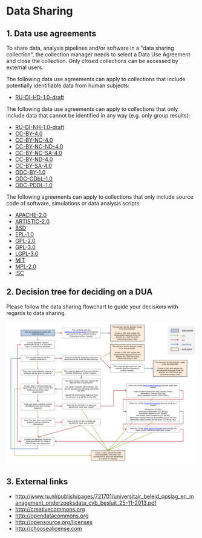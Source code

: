 # Data Sharing

## 1. Data use agreements

To share data, analysis pipelines and/or software in a "data sharing collection", the collection manager needs to select a Data Use Agreement and close the collection. Only closed collections can be accessed by external users.

The following data use agreements can apply to collections that include potentially identifiable data from human subjects:

  * [RU-DI-HD-1.0-draft](../agreements/RU-DI-HD-1.0-draft.md)  

The following data use agreements can apply to collections that only include data that cannot be identified in any way (e.g. only group results):

  * [RU-DI-NH-1.0-draft](../agreements/RU-DI-NH-1.0-draft.md)  
  * [CC-BY-4.0](../agreements/CC-BY-4.0.md)
  * [CC-BY-NC-4.0](../agreements/CC-BY-NC-4.0.md)
  * [CC-BY-NC-ND-4.0](../agreements/CC-BY-NC-ND-4.0.md)
  * [CC-BY-NC-SA-4.0](../agreements/CC-BY-NC-SA-4.0.md)
  * [CC-BY-ND-4.0](../agreements/CC-BY-ND-4.0.md)
  * [CC-BY-SA-4.0](../agreements/CC-BY-SA-4.0.md)
  * [ODC-BY-1.0](../agreements/ODC-BY-1.0.md)
  * [ODC-ODbL-1.0](../agreements/ODC-ODbL-1.0.md)
  * [ODC-PDDL-1.0](../agreements/ODC-PDDL-1.0.md)

The following agreements can apply to collections that only include source code of software, simulations or data analysis scripts:

  * [APACHE-2.0](../agreements/APACHE-2.0.md)
  * [ARTISTIC-2.0](../agreements/ARTISTIC-2.0.md)
  * [BSD](../agreements/BSD.md)
  * [EPL-1.0](../agreements/EPL-1.0.md)
  * [GPL-2.0](../agreements/GPL-2.0.md)
  * [GPL-3.0](../agreements/GPL-3.0.md)
  * [LGPL-3.0](../agreements/LGPL-3.0.md)
  * [MIT](../agreements/MIT.md)
  * [MPL-2.0](../agreements/MPL-2.0.md)
  * [ISC](../agreements/ISC.md)

## 2. Decision tree for deciding on a DUA

Please follow the data sharing flowchart to guide your decisions with regards to data sharing.

  ![](figures/dsc_flowchart.png)

## 3. External links

  * http://www.ru.nl/publish/pages/721701/universitair_beleid_opslag_en_management_onderzoeksdata_cvb_besluit_25-11-2013.pdf
  * http://creativecommons.org
  * http://opendatacommons.org
  * http://opensource.org/licenses
  * http://choosealicense.com
